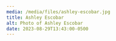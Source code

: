 ```yaml
---
media: /media/files/ashley-escobar.jpg
title: Ashley Escobar
alt: Photo of Ashley Escobar
date: 2023-08-29T13:43:00-0500
---
```

